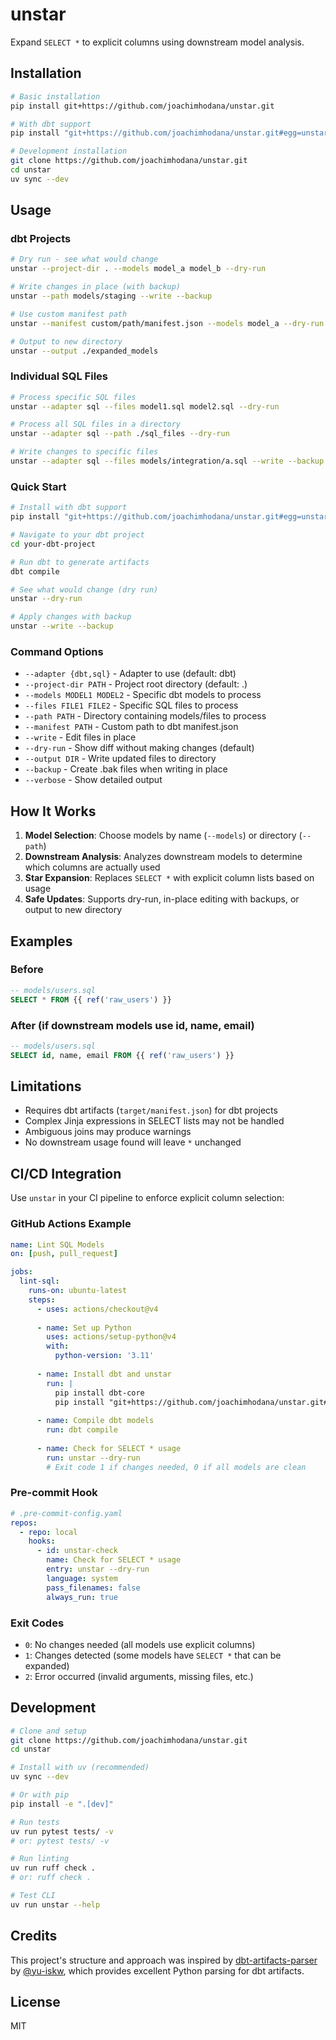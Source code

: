 # unstar

Expand `SELECT *` to explicit columns using downstream model analysis.

## Installation

```bash
# Basic installation
pip install git+https://github.com/joachimhodana/unstar.git

# With dbt support
pip install "git+https://github.com/joachimhodana/unstar.git#egg=unstar[dbt]"

# Development installation
git clone https://github.com/joachimhodana/unstar.git
cd unstar
uv sync --dev
```

## Usage

### dbt Projects

```bash
# Dry run - see what would change
unstar --project-dir . --models model_a model_b --dry-run

# Write changes in place (with backup)
unstar --path models/staging --write --backup

# Use custom manifest path
unstar --manifest custom/path/manifest.json --models model_a --dry-run

# Output to new directory
unstar --output ./expanded_models
```

### Individual SQL Files

```bash
# Process specific SQL files
unstar --adapter sql --files model1.sql model2.sql --dry-run

# Process all SQL files in a directory
unstar --adapter sql --path ./sql_files --dry-run

# Write changes to specific files
unstar --adapter sql --files models/integration/a.sql --write --backup
```

### Quick Start

```bash
# Install with dbt support
pip install "git+https://github.com/joachimhodana/unstar.git#egg=unstar[dbt]"

# Navigate to your dbt project
cd your-dbt-project

# Run dbt to generate artifacts
dbt compile

# See what would change (dry run)
unstar --dry-run

# Apply changes with backup
unstar --write --backup
```

### Command Options

- `--adapter {dbt,sql}` - Adapter to use (default: dbt)
- `--project-dir PATH` - Project root directory (default: .)
- `--models MODEL1 MODEL2` - Specific dbt models to process
- `--files FILE1 FILE2` - Specific SQL files to process
- `--path PATH` - Directory containing models/files to process
- `--manifest PATH` - Custom path to dbt manifest.json
- `--write` - Edit files in place
- `--dry-run` - Show diff without making changes (default)
- `--output DIR` - Write updated files to directory
- `--backup` - Create .bak files when writing in place
- `--verbose` - Show detailed output

## How It Works

1. **Model Selection**: Choose models by name (`--models`) or directory (`--path`)
2. **Downstream Analysis**: Analyzes downstream models to determine which columns are actually used
3. **Star Expansion**: Replaces `SELECT *` with explicit column lists based on usage
4. **Safe Updates**: Supports dry-run, in-place editing with backups, or output to new directory

## Examples

### Before
```sql
-- models/users.sql
SELECT * FROM {{ ref('raw_users') }}
```

### After (if downstream models use id, name, email)
```sql
-- models/users.sql  
SELECT id, name, email FROM {{ ref('raw_users') }}
```

## Limitations

- Requires dbt artifacts (`target/manifest.json`) for dbt projects
- Complex Jinja expressions in SELECT lists may not be handled
- Ambiguous joins may produce warnings
- No downstream usage found will leave `*` unchanged

## CI/CD Integration

Use `unstar` in your CI pipeline to enforce explicit column selection:

### GitHub Actions Example

```yaml
name: Lint SQL Models
on: [push, pull_request]

jobs:
  lint-sql:
    runs-on: ubuntu-latest
    steps:
      - uses: actions/checkout@v4
      
      - name: Set up Python
        uses: actions/setup-python@v4
        with:
          python-version: '3.11'
          
      - name: Install dbt and unstar
        run: |
          pip install dbt-core
          pip install "git+https://github.com/joachimhodana/unstar.git#egg=unstar[dbt]"
          
      - name: Compile dbt models
        run: dbt compile
        
      - name: Check for SELECT * usage
        run: unstar --dry-run
        # Exit code 1 if changes needed, 0 if all models are clean
```

### Pre-commit Hook

```yaml
# .pre-commit-config.yaml
repos:
  - repo: local
    hooks:
      - id: unstar-check
        name: Check for SELECT * usage
        entry: unstar --dry-run
        language: system
        pass_filenames: false
        always_run: true
```

### Exit Codes

- `0`: No changes needed (all models use explicit columns)
- `1`: Changes detected (some models have `SELECT *` that can be expanded)
- `2`: Error occurred (invalid arguments, missing files, etc.)

## Development

```bash
# Clone and setup
git clone https://github.com/joachimhodana/unstar.git
cd unstar

# Install with uv (recommended)
uv sync --dev

# Or with pip
pip install -e ".[dev]"

# Run tests
uv run pytest tests/ -v
# or: pytest tests/ -v

# Run linting
uv run ruff check .
# or: ruff check .

# Test CLI
uv run unstar --help
```

## Credits

This project's structure and approach was inspired by [dbt-artifacts-parser](https://github.com/yu-iskw/dbt-artifacts-parser) by [@yu-iskw](https://github.com/yu-iskw), which provides excellent Python parsing for dbt artifacts.

## License

MIT